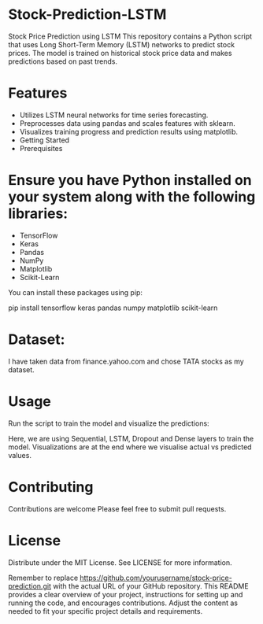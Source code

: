 # Stock-Prediction-LSTM
Stock Price Prediction using LSTM
This repository contains a Python script that uses Long Short-Term Memory (LSTM) networks to predict stock prices. The model is trained on historical stock price data and makes predictions based on past trends.

# Features
- Utilizes LSTM neural networks for time series forecasting.
- Preprocesses data using pandas and scales features with sklearn.
- Visualizes training progress and prediction results using matplotlib.
- Getting Started
- Prerequisites

# Ensure you have Python installed on your system along with the following libraries:

- TensorFlow
- Keras
- Pandas
- NumPy
- Matplotlib
- Scikit-Learn

You can install these packages using pip:

pip install tensorflow keras pandas numpy matplotlib scikit-learn

# Dataset:

I have taken data from finance.yahoo.com and chose TATA stocks as my dataset. 

# Usage

Run the script to train the model and visualize the predictions:

Here, we are using Sequential, LSTM, Dropout and Dense layers to train the model. Visualizations are at the end where we visualise actual vs predicted values.

# Contributing
Contributions are welcome Please feel free to submit pull requests.

# License
Distribute under the MIT License. See LICENSE for more information.

Remember to replace https://github.com/yourusername/stock-price-prediction.git with the actual URL of your GitHub repository. This README provides a clear overview of your project, instructions for setting up and running the code, and encourages contributions. Adjust the content as needed to fit your specific project details and requirements.
